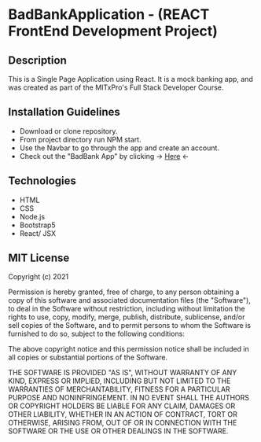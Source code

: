 # BadBankApplication - (REACT FrontEnd Development Project)
## Description
This is a Single Page Application using React. It is a mock banking app, and was created as part of the MITxPro's Full Stack Developer Course.

## Installation Guidelines
* Download or clone repository.
* From project directory run NPM start.
* Use the Navbar to go through the app and create an account.
* Check out the "BadBank App" by clicking -> <a href="https://badbankapp-react.s3.amazonaws.com/index.html">Here</a> <-

## Technologies
* HTML
* CSS
* Node.js
* Bootstrap5
* React/ JSX

## MIT License
Copyright (c) 2021

Permission is hereby granted, free of charge, to any person obtaining a copy of this software and associated documentation files (the "Software"), to deal in the Software without restriction, including without limitation the rights to use, copy, modify, merge, publish, distribute, sublicense, and/or sell copies of the Software, and to permit persons to whom the Software is furnished to do so, subject to the following conditions:

The above copyright notice and this permission notice shall be included in all copies or substantial portions of the Software.

THE SOFTWARE IS PROVIDED "AS IS", WITHOUT WARRANTY OF ANY KIND, EXPRESS OR IMPLIED, INCLUDING BUT NOT LIMITED TO THE WARRANTIES OF MERCHANTABILITY, FITNESS FOR A PARTICULAR PURPOSE AND NONINFRINGEMENT. IN NO EVENT SHALL THE AUTHORS OR COPYRIGHT HOLDERS BE LIABLE FOR ANY CLAIM, DAMAGES OR OTHER LIABILITY, WHETHER IN AN ACTION OF CONTRACT, TORT OR OTHERWISE, ARISING FROM, OUT OF OR IN CONNECTION WITH THE SOFTWARE OR THE USE OR OTHER DEALINGS IN THE SOFTWARE.
